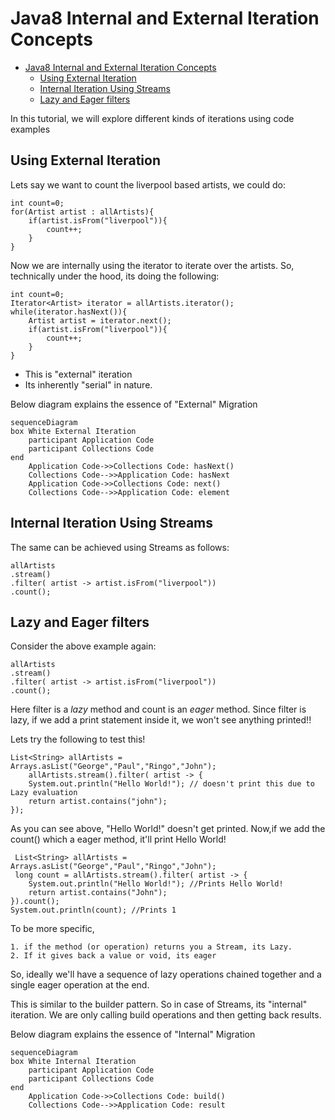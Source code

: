  

# Java8 Internal and External Iteration Concepts
- [Java8 Internal and External Iteration Concepts](#java8-internal-and-external-iteration-concepts)
  - [Using External Iteration](#using-external-iteration)
  - [Internal Iteration Using Streams](#internal-iteration-using-streams)
  - [Lazy and Eager filters](#lazy-and-eager-filters)
    

In this tutorial, we will explore different kinds of iterations using code examples

## Using External Iteration
Lets say we want to count the liverpool based artists, we could do:
```
int count=0;
for(Artist artist : allArtists){
    if(artist.isFrom("liverpool")){
        count++;
    }
}
```
Now we are internally using the iterator to iterate over the artists.
So, technically under the hood, its doing the following:
```
int count=0;
Iterator<Artist> iterator = allArtists.iterator();
while(iterator.hasNext()){
    Artist artist = iterator.next();
    if(artist.isFrom("liverpool")){
        count++;
    }
}
```
- This is "external" iteration
- Its inherently "serial" in nature.

Below diagram explains the essence of "External" Migration
```mermaid
sequenceDiagram
box White External Iteration
    participant Application Code
    participant Collections Code
end 
    Application Code->>Collections Code: hasNext()
    Collections Code-->>Application Code: hasNext
    Application Code->>Collections Code: next()
    Collections Code-->>Application Code: element
```

## Internal Iteration Using Streams
The  same can be achieved using Streams as follows:
```
allArtists 
.stream()
.filter( artist -> artist.isFrom("liverpool"))
.count();
```
## Lazy and Eager filters
Consider the above example again:
```
allArtists 
.stream()
.filter( artist -> artist.isFrom("liverpool"))
.count();
```
Here filter is a  *lazy* method and count is an *eager* method.
Since filter is lazy, if we add a print statement inside it, we won't see anything printed!!

Lets try the following to test this!
```
List<String> allArtists = Arrays.asList("George","Paul","Ringo","John");
    allArtists.stream().filter( artist -> {
    System.out.println("Hello World!"); // doesn't print this due to Lazy evaluation
    return artist.contains("john");
});
```
As you can see above, "Hello World!" doesn't get printed.
Now,if we add the count() which a eager method, it'll print Hello World!

```
 List<String> allArtists = Arrays.asList("George","Paul","Ringo","John");
 long count = allArtists.stream().filter( artist -> {
    System.out.println("Hello World!"); //Prints Hello World!
    return artist.contains("John");
}).count();
System.out.println(count); //Prints 1
```

To be more specific, 

    1. if the method (or operation) returns you a Stream, its Lazy.
    2. If it gives back a value or void, its eager

So, ideally we'll have a sequence of lazy operations chained together and a single eager operation at the end.

This is similar to the builder pattern.
So in case of Streams, its "internal" iteration. 
We are only calling build operations and then getting back results.

Below diagram explains the essence of "Internal" Migration
```mermaid
sequenceDiagram
box White Internal Iteration
    participant Application Code
    participant Collections Code
end 
    Application Code->>Collections Code: build()
    Collections Code-->>Application Code: result
```
